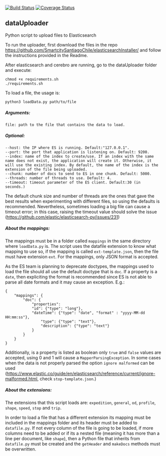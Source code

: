 [![Build Status](https://travis-ci.com/SmartcitySantiagoChile/svg?branch=master)](https://travis-ci.com/SmartcitySantiagoChile/dataUploader) [![Coverage Status](https://coveralls.io/repos/github/SmartcitySantiagoChile/dataUploader/badge.svg?branch=master)](https://coveralls.io/github/SmartcitySantiagoChile/dataUploader?branch=master)
## dataUploader
Python script to upload files to Elasticsearch

To run the uploader, first download the files in the repo https://github.com/SmartcitySantiagoChile/elasticsearchInstaller/ and follow the instructions provided in the Readme.

After elasticsearch and cerebro are running, go to the dataUploader folder and execute:

    chmod +x requirements.sh
    ./requirements.sh
    
To load a file, the usage is:

    python3 loadData.py path/to/file

##### Arguments:

    file: path to the file that contains the data to load.
    
##### Optional:

    --host: the IP where ES is running. Default:"127.0.0.1".
    --port: the port that application is listening on. Default: 9200.
    --index: name of the index to create/use. If an index with the same name does not exist, the application will create it. Otherwise, it will use the existing index. By default, the name of the index is the extension of the file being uploaded.
    --chunk: number of docs to send to ES in one chunk. Default: 5000.
    --threads: number of threads to use. Default: 4.
    --timeout: timeout parameter of the ES client. Default:30 (in seconds.)

The default chunk size and number of threads are the ones that gave the best results when experimenting with different files, so using the defaults is recommended. Nevertheless, sometimes loading a big file can cause a timeout error; in this case, raising the timeout value should solve the issue (https://github.com/elastic/elasticsearch-py/issues/231)


##### About the mappings:
	
The mappings must be in a folder called ```mappings``` in the same directory where ```loadData.py``` is. The script uses the datafile extension to know what mapping to use so, if the mapping is called ```ext-template.json```, then the file must have extension ```ext```. For the mappings, only JSON format is accepted.

As the ES team is planning to deprecate doctypes, the mappings used to load the file should all use the default doctype that is ```doc```. If a property is a ```date```, then expliciting the format is recommended since ES is not able to parse all date formats and it may cause an exception. E.g.: 

    {
        "mappings": {
            "doc": {
                "properties":
		        "id": {"type": "long"},
		        "dateTime": {"type": "date", "format" : "yyyy-MM-dd HH:mm:ss"},
	                "type": {"type": "text"},
                    "description": {"type": "text"}
                }
            }
        }
    }

Additionally, is a property is listed as boolean only ```true``` and ```false``` values are accepted, using 0 and 1 will cause a ```MapperParsingException```. In some cases when the data is not properly parsed the option ```ignore malformed``` can be used (https://www.elastic.co/guide/en/elasticsearch/reference/current/ignore-malformed.html, check ```stop-template.json```.) 

##### About the extensions:

The extensions that this script loads are: ```expedition```, ```general```, ```od```, ```profile```, ```shape```, ```speed```, ```stop``` and ```trip```.

In order to load a file that has a different extension its mapping must be included in the mappings folder and its header must be added to ```datafile.py```. If not every column of the file is going to be loaded, if more columns need to be added or if its a nested file (meaning it has more than a line per document, like ```shape```), then a Python file that inherits from ```datafile.py``` must be created and the ```getHeader``` and ```makeDocs``` methods must be overwritten.
  
